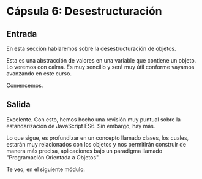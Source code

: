 # Cápsula 6: Desestructuración

## Entrada
En esta sección hablaremos sobre la desestructuración de objetos.

Esta es una abstracción de valores en una variable que contiene un objeto. Lo veremos con calma. Es muy sencillo y será muy útil conforme vayamos avanzando en este curso.

Comencemos.


## Salida
Excelente. Con esto, hemos hecho una revisión muy puntual sobre la estandarización de JavaScript ES6. Sin embargo, hay más. 

Lo que sigue, es profundizar en un concepto llamado clases, los cuales, estarán muy relacionados con los objetos y nos permitirán construir de manera más precisa, aplicaciones bajo un paradigma llamado "Programación Orientada a Objetos".

Te veo, en el siguiente módulo.

